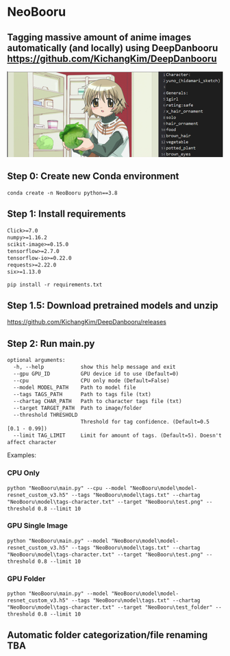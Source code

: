 # NeoBooru
## Tagging massive amount of anime images automatically (and locally) using DeepDanbooru https://github.com/KichangKim/DeepDanbooru

<p align="center">
  <img src="result.png"/>
</p>

## Step 0: Create new **Conda** environment
```
conda create -n NeoBooru python==3.8
```

## Step 1: Install requirements
```
Click>=7.0
numpy>=1.16.2
scikit-image>=0.15.0
tensorflow>=2.7.0
tensorflow-io>=0.22.0
requests>=2.22.0
six>=1.13.0
```
```
pip install -r requirements.txt
```

## Step 1.5: Download pretrained models and unzip
https://github.com/KichangKim/DeepDanbooru/releases


## Step 2: Run main.py
```
optional arguments:
  -h, --help            show this help message and exit
  --gpu GPU_ID          GPU device id to use (Default=0)
  --cpu                 CPU only mode (Default=False)
  --model MODEL_PATH    Path to model file
  --tags TAGS_PATH      Path to tags file (txt)
  --chartag CHAR_PATH   Path to character tags file (txt)
  --target TARGET_PATH  Path to image/folder
  --threshold THRESHOLD
                        Threshold for tag confidence. (Default=0.5 [0.1 - 0.99])
  --limit TAG_LIMIT     Limit for amount of tags. (Default=5). Doesn't affect character 
```

Examples:
### CPU Only
```
python "NeoBooru\main.py" --cpu --model "NeoBooru\model\model-resnet_custom_v3.h5" --tags "NeoBooru\model\tags.txt" --chartag "NeoBooru\model\tags-character.txt" --target "NeoBooru\test.png" --threshold 0.8 --limit 10
```

### GPU Single Image
```
python "NeoBooru\main.py" --model "NeoBooru\model\model-resnet_custom_v3.h5" --tags "NeoBooru\model\tags.txt" --chartag "NeoBooru\model\tags-character.txt" --target "NeoBooru\test.png" --threshold 0.8 --limit 10
```

### GPU Folder

```
python "NeoBooru\main.py" --model "NeoBooru\model\model-resnet_custom_v3.h5" --tags "NeoBooru\model\tags.txt" --chartag "NeoBooru\model\tags-character.txt" --target "NeoBooru\test_folder" --threshold 0.8 --limit 10
```

## Automatic folder categorization/file renaming TBA